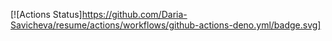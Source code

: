 [![Actions Status]https://github.com/Daria-Savicheva/resume/actions/workflows/github-actions-deno.yml/badge.svg]